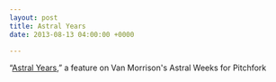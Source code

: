 ```yaml
---
layout: post
title: Astral Years
date: 2013-08-13 04:00:00 +0000

---
```

“[Astral Years](https://pitchfork.com/features/secondhands/9205-van-morrisons-astral-weeks/),” a feature on Van Morrison's Astral Weeks for Pitchfork